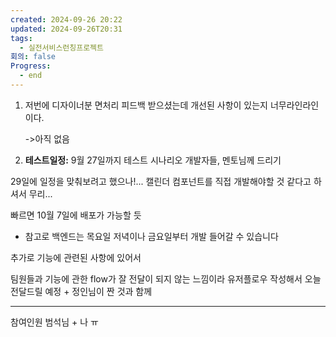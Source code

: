 ```yaml
---
created: 2024-09-26 20:22
updated: 2024-09-26T20:31
tags:
  - 실전서비스런칭프로젝트
회의: false
Progress:
  - end
---
```


1. 저번에 디자이너분 면처리 피드백 받으셨는데 개선된 사항이 있는지
   너무라인라인 이다.
   
   ->아직 없음
   
2. **테스트일정:**
9월 27일까지 테스트 시나리오 개발자들, 멘토님께 드리기  

29일에 일정을 맞춰보려고 했으나!... 캘린더 컴포넌트를 직접 개발해야할 것 같다고 하셔서 무리... 

빠르면 10월 7일에 배포가 가능할 듯
- 참고로 백엔드는 목요일 저녁이나 금요일부터 개발 들어갈 수 있습니다

추가로 기능에 관련된 사항에 있어서

팀원들과 기능에 관한 flow가 잘 전달이 되지 않는 느낌이라 유저플로우 작성해서 오늘 전달드릴 예정 + 정인님이 짠 것과 함께

---

참여인원 범석님 + 나 ㅠ 
